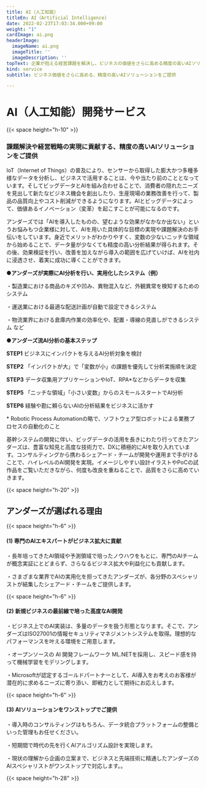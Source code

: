 ```yaml
---
title: AI（人工知能）
titleEn: AI（Artificial Intelligence)
date: 2022-02-23T17:03:34.000+09:00
weight: "1"
cardImage: ai.png
headerImage:
  imageName: ai.png
  imageTitle: ''
  imageDescription: ''
topText: 企業が抱える経営課題を解決し、ビジネスの価値をさらに高める精度の高いAIソリューションを提供します。
kind: service
subtitle: ビジネス価値をさらに高める、精度の高いAIソリューションをご提供

---
```

# AI（人工知能）開発サービス

{{< space height="h-10" >}}

### 課題解決や経営戦略の実現に貢献する、精度の高いAIソリューションをご提供

IoT（Internet of Things）の普及により、センサーから取得した膨大かつ多種多様なデータを分析し、ビジネスで活用することは、今や当たり前のこととなっています。そしてビッグデータとAIを組み合わせることで、消費者の隠れたニーズを見出して新たなビジネス機会を創出したり、生産現場の業務改善を行って、製品の品質向上やコスト削減ができるようになります。AIとビッグデータによって、価値あるイノベーション（変革）を起こすことが可能になるのです。

アンダーズでは「AIを導入したものの、望むような効果がなかなか出ない」というお悩みもつ企業様に対して、AIを用いた具体的な目標の実現や課題解決のお手伝いをしています。身近でメリットがわかりやすく、変数の少ないニッチな領域から始めることで、データ量が少なくても精度の高い分析結果が得られます。その後、効果検証を行い、改善を加えながら導入の範囲を広げていけば、AIを社内に浸透させ、着実に成功に導くことができます。

**●アンダーズが実際にAI分析を行い、実用化したシステム（例）**

・製造業における商品のキズや凹み、異物混入など、外観異常を検知するためのシステム

・運送業における最適な配送計画が自動で設定できるシステム

・物流業界における倉庫内作業の効率化や、配置・導線の見直しができるシステム など

**●アンダーズ流AI分析の基本ステップ**

**STEP1** ビジネスにインパクトを与えるAI分析対象を検討

**STEP2** 「インパクトが大」で「変数が小」の課題を優先して分析実施順を決定

**STEP3** データ収集用アプリケーションやIoT、RPA*などからデータを収集

**STEP5** 「ニッチな領域」「小さい変数」からのスモールスタートでAI分析

**STEP6** 経験や勘に頼らないAIの分析結果をビジネスに活かす

\* Robotic Process Automationの略で、ソフトウェア型ロボットによる業務プロセスの自動化のこと

基幹システムの開発に伴い、ビッグデータの活用を長きにわたり行ってきたアンダーズは、豊富な知見と高度な技術力で、DXに積極的にAIを取り入れています。コンサルティングから携わるシェアード・チームが開発や運用まで手がけることで、ハイレベルのAI開発を実現。イメージしやすい設計イラストやPoCの試作品をご覧いただきながら、何度も改良を重ねることで、品質をさらに高めていきます。

{{< space height="h-20" >}}

## アンダーズが選ばれる理由

{{< space height="h-6" >}}

#### (1) 専門のAIエキスパートがビジネス拡大に貢献

・長年培ってきたAI領域や予測領域で培ったノウハウをもとに、専門のAIチームが概念実証にとどまらず、さらなるビジネス拡大や利益化にも貢献します。

・さまざまな業界でAIの実用化を担ってきたアンダーズが、各分野のスペシャリストが結集したシェアード・チームをご提供します。

{{< space height="h-6" >}}

#### (2) 新規ビジネスの最前線で培った高度なAI開発

・ビジネス上でのAI実装は、多量のデータを扱う形態となります。そこで、アンダーズはISO27001の情報セキュリティマネジメントシステムを取得。理想的なパフォーマンスを叶える環境をご用意します。

・オープンソースの AI 開発フレームワーク ML.NETを採用し、スピード感を持って機械学習をモデリングします。

・Microsoftが認定するゴールドパートナーとして、AI導入をお考えのお客様が潜在的に求めるニーズに寄り添い、即戦力として期待にお応えします。

{{< space height="h-6" >}}

#### (3) AIソリューションをワンストップでご提供

・導入時のコンサルティングはもちろん、データ統合プラットフォームの整備といった管理もお任せください。

・短期間で時代の先を行くAIアルゴリズム設計を実現します。

・現状の理解から企画の立案まで、ビジネスと先端技術に精通したアンダーズのAIスペシャリストがワンストップで対応します。。

{{< space height="h-28" >}}